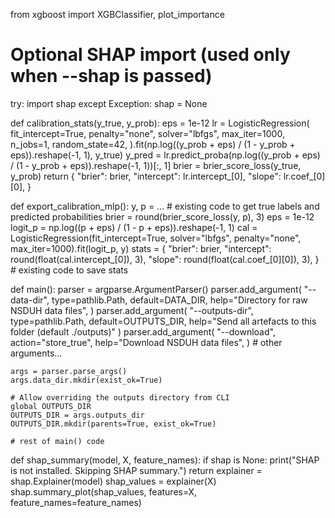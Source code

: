 from xgboost import XGBClassifier, plot_importance

# Optional SHAP import (used only when --shap is passed)
try:
    import shap
except Exception:
    shap = None


def calibration_stats(y_true, y_prob):
    eps = 1e-12
    lr = LogisticRegression(
        fit_intercept=True,
        penalty="none",
        solver="lbfgs",
        max_iter=1000,
        n_jobs=1,
        random_state=42,
    ).fit(np.log((y_prob + eps) / (1 - y_prob + eps)).reshape(-1, 1), y_true)
    y_pred = lr.predict_proba(np.log((y_prob + eps) / (1 - y_prob + eps)).reshape(-1, 1))[:, 1]
    brier = brier_score_loss(y_true, y_prob)
    return {
        "brier": brier,
        "intercept": lr.intercept_[0],
        "slope": lr.coef_[0][0],
    }


def export_calibration_mlp():
    y, p = ...  # existing code to get true labels and predicted probabilities
    brier = round(brier_score_loss(y, p), 3)
    eps = 1e-12
    logit_p = np.log((p + eps) / (1 - p + eps)).reshape(-1, 1)
    cal = LogisticRegression(fit_intercept=True, solver="lbfgs", penalty="none", max_iter=1000).fit(logit_p, y)
    stats = {
        "brier": brier,
        "intercept": round(float(cal.intercept_[0]), 3),
        "slope": round(float(cal.coef_[0][0]), 3),
    }
    # existing code to save stats


def main():
    parser = argparse.ArgumentParser()
    parser.add_argument(
        "--data-dir",
        type=pathlib.Path,
        default=DATA_DIR,
        help="Directory for raw NSDUH data files",
    )
    parser.add_argument(
        "--outputs-dir",
        type=pathlib.Path,
        default=OUTPUTS_DIR,
        help="Send all artefacts to this folder (default ./outputs)"
    )
    parser.add_argument(
        "--download",
        action="store_true",
        help="Download NSDUH data files",
    )
    # other arguments...

    args = parser.parse_args()
    args.data_dir.mkdir(exist_ok=True)

    # Allow overriding the outputs directory from CLI
    global OUTPUTS_DIR
    OUTPUTS_DIR = args.outputs_dir
    OUTPUTS_DIR.mkdir(parents=True, exist_ok=True)

    # rest of main() code


def shap_summary(model, X, feature_names):
    if shap is None:
        print("SHAP is not installed. Skipping SHAP summary.")
        return
    explainer = shap.Explainer(model)
    shap_values = explainer(X)
    shap.summary_plot(shap_values, features=X, feature_names=feature_names)